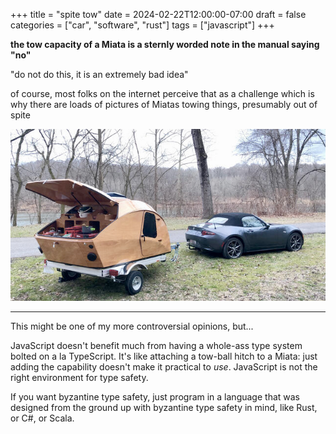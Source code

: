 +++
title = "spite tow"
date = 2024-02-22T12:00:00-07:00
draft = false
categories = ["car", "software", "rust"]
tags = ["javascript"]
+++

**the tow capacity of a Miata is a sternly worded note in the manual saying "no"**

"do not do this, it is an extremely bad idea"

of course, most folks on the internet perceive that as a challenge which is why there are loads of pictures of Miatas towing things, presumably out of spite

![](./miata.png)

------

This might be one of my more controversial opinions, but...

JavaScript doesn't benefit much from having a whole-ass type system bolted on a la TypeScript. It's like attaching a tow-ball hitch to a Miata: just adding the capability doesn't make it practical to _use_. JavaScript is not the right environment for type safety.

If you want byzantine type safety, just program in a language that was designed from the ground up with byzantine type safety in mind, like Rust, or C#, or Scala.